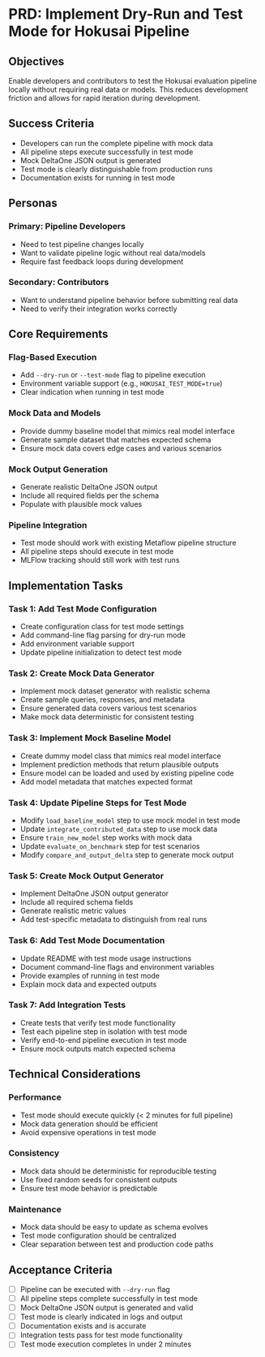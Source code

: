 # PRD: Implement Dry-Run and Test Mode for Hokusai Pipeline

## Objectives

Enable developers and contributors to test the Hokusai evaluation pipeline locally without requiring real data or models. This reduces development friction and allows for rapid iteration during development.

## Success Criteria

- Developers can run the complete pipeline with mock data
- All pipeline steps execute successfully in test mode
- Mock DeltaOne JSON output is generated
- Test mode is clearly distinguishable from production runs
- Documentation exists for running in test mode

## Personas

### Primary: Pipeline Developers
- Need to test pipeline changes locally
- Want to validate pipeline logic without real data/models
- Require fast feedback loops during development

### Secondary: Contributors
- Want to understand pipeline behavior before submitting real data
- Need to verify their integration works correctly

## Core Requirements

### Flag-Based Execution
- Add `--dry-run` or `--test-mode` flag to pipeline execution
- Environment variable support (e.g., `HOKUSAI_TEST_MODE=true`)
- Clear indication when running in test mode

### Mock Data and Models
- Provide dummy baseline model that mimics real model interface
- Generate sample dataset that matches expected schema
- Ensure mock data covers edge cases and various scenarios

### Mock Output Generation
- Generate realistic DeltaOne JSON output
- Include all required fields per the schema
- Populate with plausible mock values

### Pipeline Integration
- Test mode should work with existing Metaflow pipeline structure
- All pipeline steps should execute in test mode
- MLFlow tracking should still work with test runs

## Implementation Tasks

### Task 1: Add Test Mode Configuration
- Create configuration class for test mode settings
- Add command-line flag parsing for dry-run mode
- Add environment variable support
- Update pipeline initialization to detect test mode

### Task 2: Create Mock Data Generator
- Implement mock dataset generator with realistic schema
- Create sample queries, responses, and metadata
- Ensure generated data covers various test scenarios
- Make mock data deterministic for consistent testing

### Task 3: Implement Mock Baseline Model
- Create dummy model class that mimics real model interface
- Implement prediction methods that return plausible outputs
- Ensure model can be loaded and used by existing pipeline code
- Add model metadata that matches expected format

### Task 4: Update Pipeline Steps for Test Mode
- Modify `load_baseline_model` step to use mock model in test mode
- Update `integrate_contributed_data` step to use mock data
- Ensure `train_new_model` step works with mock data
- Update `evaluate_on_benchmark` step for test scenarios
- Modify `compare_and_output_delta` step to generate mock output

### Task 5: Create Mock Output Generator
- Implement DeltaOne JSON output generator
- Include all required schema fields
- Generate realistic metric values
- Add test-specific metadata to distinguish from real runs

### Task 6: Add Test Mode Documentation
- Update README with test mode usage instructions
- Document command-line flags and environment variables
- Provide examples of running in test mode
- Explain mock data and expected outputs

### Task 7: Add Integration Tests
- Create tests that verify test mode functionality
- Test each pipeline step in isolation with test mode
- Verify end-to-end pipeline execution in test mode
- Ensure mock outputs match expected schema

## Technical Considerations

### Performance
- Test mode should execute quickly (< 2 minutes for full pipeline)
- Mock data generation should be efficient
- Avoid expensive operations in test mode

### Consistency
- Mock data should be deterministic for reproducible testing
- Use fixed random seeds for consistent outputs
- Ensure test mode behavior is predictable

### Maintenance
- Mock data should be easy to update as schema evolves
- Test mode configuration should be centralized
- Clear separation between test and production code paths

## Acceptance Criteria

- [ ] Pipeline can be executed with `--dry-run` flag
- [ ] All pipeline steps complete successfully in test mode
- [ ] Mock DeltaOne JSON output is generated and valid
- [ ] Test mode is clearly indicated in logs and output
- [ ] Documentation exists and is accurate
- [ ] Integration tests pass for test mode functionality
- [ ] Test mode execution completes in under 2 minutes